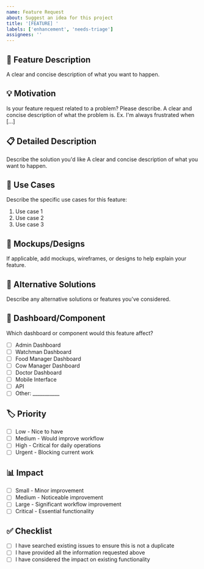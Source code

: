 ```yaml
---
name: Feature Request
about: Suggest an idea for this project
title: '[FEATURE] '
labels: ['enhancement', 'needs-triage']
assignees: ''
---
```


## 🚀 Feature Description
A clear and concise description of what you want to happen.

## 💡 Motivation
Is your feature request related to a problem? Please describe.
A clear and concise description of what the problem is. Ex. I'm always frustrated when [...]

## 📋 Detailed Description
Describe the solution you'd like
A clear and concise description of what you want to happen.

## 🎯 Use Cases
Describe the specific use cases for this feature:
1. Use case 1
2. Use case 2
3. Use case 3

## 🎨 Mockups/Designs
If applicable, add mockups, wireframes, or designs to help explain your feature.

## 🔄 Alternative Solutions
Describe any alternative solutions or features you've considered.

## 📱 Dashboard/Component
Which dashboard or component would this feature affect?
- [ ] Admin Dashboard
- [ ] Watchman Dashboard
- [ ] Food Manager Dashboard
- [ ] Cow Manager Dashboard
- [ ] Doctor Dashboard
- [ ] Mobile Interface
- [ ] API
- [ ] Other: ___________

## 🏷️ Priority
- [ ] Low - Nice to have
- [ ] Medium - Would improve workflow
- [ ] High - Critical for daily operations
- [ ] Urgent - Blocking current work

## 📊 Impact
- [ ] Small - Minor improvement
- [ ] Medium - Noticeable improvement
- [ ] Large - Significant workflow improvement
- [ ] Critical - Essential functionality

## ✅ Checklist
- [ ] I have searched existing issues to ensure this is not a duplicate
- [ ] I have provided all the information requested above
- [ ] I have considered the impact on existing functionality
